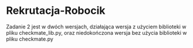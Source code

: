 # Rekrutacja-Robocik

Zadanie 2 jest w dwóch wersjach, działająca wersja z użyciem biblioteki w pliku checkmate_lib.py, oraz niedokończona wersja bez użycia biblioteki w pliku checkmate.py
